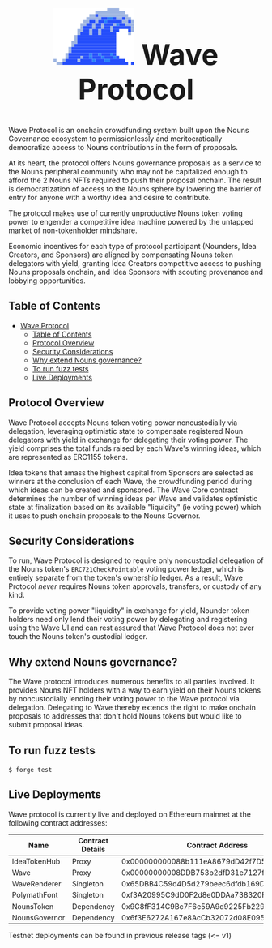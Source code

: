 <div align="center" style="font-size: 2em;">

# ![](https://raw.githubusercontent.com/robriks/robriks/main/assets/wave.svg) Wave Protocol

</div>

Wave Protocol is an onchain crowdfunding system built upon the Nouns Governance ecosystem to permissionlessly and meritocratically democratize access to Nouns contributions in the form of proposals.

At its heart, the protocol offers Nouns governance proposals as a service to the Nouns peripheral community who may not be capitalized enough to afford the 2 Nouns NFTs required to push their proposal onchain. The result is democratization of access to the Nouns sphere by lowering the barrier of entry for anyone with a worthy idea and desire to contribute.

The protocol makes use of currently unproductive Nouns token voting power to engender a competitive idea machine powered by the untapped market of non-tokenholder mindshare.

Economic incentives for each type of protocol participant (Nounders, Idea Creators, and Sponsors) are aligned by compensating Nouns token delegators with yield, granting Idea Creators competitive access to pushing Nouns proposals onchain, and Idea Sponsors with scouting provenance and lobbying opportunities.

## Table of Contents

- [ Wave Protocol](#-wave-protocol)
  - [Table of Contents](#table-of-contents)
  - [Protocol Overview](#protocol-overview)
  - [Security Considerations](#security-considerations)
  - [Why extend Nouns governance?](#why-extend-nouns-governance)
  - [To run fuzz tests](#to-run-fuzz-tests)
  - [Live Deployments](#live-deployments)

## Protocol Overview

Wave Protocol accepts Nouns token voting power noncustodially via delegation, leveraging optimistic state to compensate registered Noun delegators with yield in exchange for delegating their voting power. The yield comprises the total funds raised by each Wave's winning ideas, which are represented as ERC1155 tokens.

Idea tokens that amass the highest capital from Sponsors are selected as winners at the conclusion of each Wave, the crowdfunding period during which ideas can be created and sponsored. The Wave Core contract determines the number of winning ideas per Wave and validates optimistic state at finalization based on its available "liquidity" (ie voting power) which it uses to push onchain proposals to the Nouns Governor.

## Security Considerations

To run, Wave Protocol is designed to require only noncustodial delegation of the Nouns token's `ERC721CheckPointable` voting power ledger, which is entirely separate from the token's ownership ledger. As a result, Wave Protocol _never_ requires Nouns token approvals, transfers, or custody of any kind.

To provide voting power "liquidity" in exchange for yield, Nounder token holders need only lend their voting power by delegating and registering using the Wave UI and can rest assured that Wave Protocol does not ever touch the Nouns token's custodial ledger.

## Why extend Nouns governance?

The Wave protocol introduces numerous benefits to all parties involved. It provides Nouns NFT holders with a way to earn yield on their Nouns tokens by noncustodially lending their voting power to the Wave protocol via delegation. Delegating to Wave thereby extends the right to make onchain proposals to addresses that don't hold Nouns tokens but would like to submit proposal ideas.

## To run fuzz tests

```shell
$ forge test
```

## Live Deployments

Wave protocol is currently live and deployed on Ethereum mainnet at the following contract addresses:

| Name          | Contract Details | Contract Address                           |
| ------------- | ---------------- | ------------------------------------------ |
| IdeaTokenHub  | Proxy            | 0x000000000088b111eA8679dD42f7D55512fD6bE8 |
| Wave          | Proxy            | 0x00000000008DDB753b2dfD31e7127f4094CE5630 |
| WaveRenderer  | Singleton        | 0x65DBB4C59d4D5d279beec6dfdb169D986c55962C |
| PolymathFont  | Singleton        | 0xf3A20995C9dD0F2d8e0DDAa738320F2C8871BD2b |
| NounsToken    | Dependency       | 0x9C8fF314C9Bc7F6e59A9d9225Fb22946427eDC03 |
| NounsGovernor | Dependency       | 0x6f3E6272A167e8AcCb32072d08E0957F9c79223d |

Testnet deployments can be found in previous release tags (<= v1)
